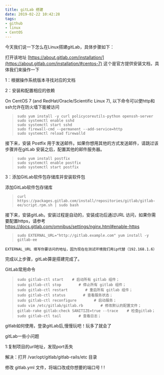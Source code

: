 ```yaml
---
title: gitLab 搭建
date: 2019-02-22 10:42:28
tags:
- github
- linux
- CentOS
---
```

今天我们说一下怎么在Linux搭建gitLab，具体步骤如下：

打开该地址 [https://about.gitlab.com/installation/](https://about.gitlab.com/installation/#centos-7) 这个是官方提供安装文档，具体我们来操作一下

1：根据操作系统版本寻找对应的文档

2：安装和配置相应的依赖

On CentOS 7 (and RedHat/Oracle/Scientific Linux 7), 以下命令可以使http和ssh允许在防火墙下能被访问
>
> ```
> sudo yum install -y curl policycoreutils-python openssh-server
> sudo systemctl enable sshd
> sudo systemctl start sshd
> sudo firewall-cmd --permanent --add-service=http
> sudo systemctl reload firewalld
> ```

接下来，安装 Postfix 用于发送邮件。如果你想用其他的方式发送邮件，请跳过该步骤并在gitLab 安装之后，配置其他的邮件服务器。
>
> ```
> sudo yum install postfix
> sudo systemctl enable postfix
> sudo systemctl start postfix
> ```

3：添加GitLab软件包存储库并安装软件包

添加GitLab软件包存储库
>
> ```
> curl https://packages.gitlab.com/install/repositories/gitlab/gitlab-ee/script.rpm.sh | sudo bash
> ```

接下来，安装gitLab。安装过程是自动的，安装成功后通过URL 访问，如果你需要配置https，请参考 https://docs.gitlab.com/omnibus/settings/nginx.html#enable-https
>
> ```
> sudo EXTERNAL_URL="http://gitlab.example.com" yum install -y gitlab-ee
> ```

```
EXTERNAL_URL 填写你要访问的地址，因为现在在测试环境我们用ip代替（192.168.1.6）
```

完成以上步骤，gitLab算是搭建完成了。

GitLab常用命令
>
> ```none
> sudo gitlab-ctl start    # 启动所有 gitlab 组件；
> sudo gitlab-ctl stop        # 停止所有 gitlab 组件；
> sudo gitlab-ctl restart        # 重启所有 gitlab 组件；
> sudo gitlab-ctl status        # 查看服务状态；
> sudo gitlab-ctl reconfigure        # 启动服务；
> sudo vim /etc/gitlab/gitlab.rb        # 修改默认的配置文件；
> gitlab-rake gitlab:check SANITIZE=true --trace    # 检查gitlab；
> sudo gitlab-ctl tail        # 查看日志；
> ```

gitlab如何使用，登录gitLab后,慢慢玩吧！玩多了就会了

gitLab一些小问题

1:复制项目的url地址，发现port丢失

解决：打开 /var/opt/gitlab/gitlab-rails/etc 目录

修改 gitlab.yml 文件，将端口改成你想要的端口号 ! !